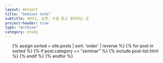 ```yaml
---
layout: default
title: "Seminar note"
subtitle: 세미나, 강연, 수업 듣고 정리하는 곳
project-header: true
type: "Archive"
category: study
---
```


<ul class="catalogue">
{% assign sorted = site.posts | sort: 'order' | reverse %}
{% for post in sorted %}
{% if post.category == "seminar" %}
{% include post-list.html %}
{% endif %}
{% endfor %}
</ul>